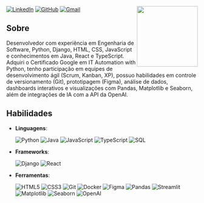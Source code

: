 [![LinkedIn](https://img.shields.io/badge/LinkedIn-000?style=for-the-badge&logo=linkedin&logoColor=blue)](https://www.linkedin.com/in/josealexandre87/) 
[![GitHub](https://img.shields.io/badge/GitHub-000?style=for-the-badge&logo=github&logoColor=white)](https://github.com/josealexandre87) 
[![Gmail](https://img.shields.io/badge/Gmail-000?style=for-the-badge&logo=gmail&logoColor=red)](mailto:jose.josealexandre87@gmail.com)
<img align='right' src="https://media.giphy.com/media/oQuiJexT0hB94SIVAx/giphy.gif?cid=ecf05e47moq1thcjfsqjscnyd9lca64adu9wvy893u4vsrvx&ep=v1_gifs_search&rid=giphy.gif&ct=g" width="160">

## Sobre
Desenvolvedor com experiência em Engenharia de Software, Python, Django, HTML, CSS, JavaScript e conhecimentos em Java, React e TypeScript. Adquiri o Certificado Google em IT Automation with Python, tenho participação em equipes de desenvolvimento ágil (Scrum, Kanban, XP), possuo habilidades em controle de versionamento (Git), prototipagem (Figma), análise de dados, dashboards interativos e visualizações com Pandas, Matplotlib e Seaborn, além de integrações de IA com a API da OpenAI.

## Habilidades

- **Linguagens**:

    ![Python](https://img.shields.io/badge/python-3670A0?style=for-the-badge&logo=python&logoColor=ffdd54) 
    ![Java](https://img.shields.io/badge/java-%23ED8B00.svg?style=for-the-badge&logo=openjdk&logoColor=white) 
    ![JavaScript](https://img.shields.io/badge/JavaScript-F7DF1E?style=for-the-badge&logo=javascript&logoColor=black) 
    ![TypeScript](https://img.shields.io/badge/TypeScript-007ACC?style=for-the-badge&logo=typescript&logoColor=white) 
    ![ SQL ](https://img.shields.io/badge/SQL-000?style=for-the-badge&logo=Databricks&logoColor=white)

- **Frameworks**: 

    ![Django](https://img.shields.io/badge/django-%23092E20.svg?style=for-the-badge&logo=django&logoColor=white) 
    ![React](https://img.shields.io/badge/React-20232A?style=for-the-badge&logo=react&logoColor=61DAFB)

- **Ferramentas**:

    ![HTML5](https://img.shields.io/badge/HTML5-E34F26?style=for-the-badge&logo=html5&logoColor=white) 
    ![CSS3](https://img.shields.io/badge/CSS3-1572B6?style=for-the-badge&logo=css3&logoColor=white) 
    ![Git](https://img.shields.io/badge/GIT-E44C30?style=for-the-badge&logo=git&logoColor=white) 
    ![Docker](https://img.shields.io/badge/docker-%230db7ed.svg?style=for-the-badge&logo=docker&logoColor=white) 
    ![Figma](https://img.shields.io/badge/figma-%23F24E1E.svg?style=for-the-badge&logo=figma&logoColor=white) 
    ![Pandas](https://img.shields.io/badge/pandas-%23150458.svg?style=for-the-badge&logo=pandas&logoColor=white) 
    ![Streamlit](https://img.shields.io/badge/Streamlit-000?style=for-the-badge&logo=Streamlit&logoColor=red)
    ![Matplotlib](https://img.shields.io/badge/Matplotlib-%23ffffff.svg?style=for-the-badge&logo=Matplotlib&logoColor=black) 
    ![Seaborn](https://img.shields.io/badge/seaborn-blue?style=for-the-badge&logo=circle&logoColor=white)
    ![OpenAI](https://img.shields.io/badge/openai-black?style=for-the-badge&logo=openai&logoColor=white)

